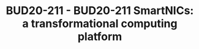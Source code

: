 ---
categories:
- bud20
description: SmartNICs are a transformational technology that enables entirely new
  capabilities to enterprise, datacenter, edge and hyperscaler architectures. SmartNICs
  evolved from networking-only devices to offering networking, storage, and security
  features. The evolution of SmartNICs is now entering the next phase. A modern SmartNIC
  integrates significant CPU resources – 8 or 16 Arm CPUs are common. These CPUs enable
  new use-cases when general-purpose compute can also be executed on a SmartNIC.<br><br>Arm
  is contributing to this phase of SmartNIC evolution by partnering with the ecosystem
  to ease software development for SmartNICs – and thus evolving towards SmartNIC-as-a-platform
  (SNAAP) The goal of this partnership is to build an ecosystem for developers to
  easily use SmartNICs and leverage general-purpose compute on modern SmartNICs platform.
  We describe the SNAAP project and the new use-cases for general purpose compute
  on SmartNICs with examples.
image:
  featured: 'true'
  path: https://static.linaro.org/connect/bud20/images/BUD20-211.png
session_id: BUD20-211
session_speakers:
- speaker_bio: Grant is a software architect at Arm working on standardization of
    the Arm platform for edge and SmartNIC use cases.
  speaker_company: ''
  speaker_image: http://avatars.sched.co/0/b9/10468636/avatar.jpg.320x320px.jpg?c11
  speaker_name: Grant Likely
  speaker_position: Senior Technical Architect
  speaker_role: attendee, speaker
session_track: Data Center
tag: session
tags: Data Center
title: 'BUD20-211 - BUD20-211 SmartNICs: a transformational computing platform'
---